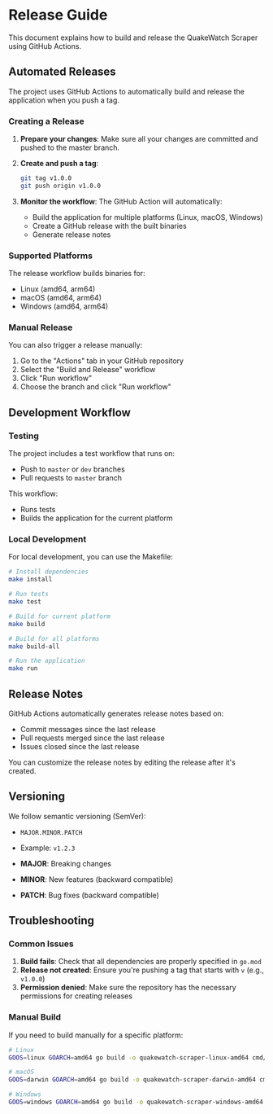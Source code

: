 # Release Guide

This document explains how to build and release the QuakeWatch Scraper using GitHub Actions.

## Automated Releases

The project uses GitHub Actions to automatically build and release the application when you push a tag.

### Creating a Release

1. **Prepare your changes**: Make sure all your changes are committed and pushed to the master branch.

2. **Create and push a tag**: 
   ```bash
   git tag v1.0.0
   git push origin v1.0.0
   ```

3. **Monitor the workflow**: The GitHub Action will automatically:
   - Build the application for multiple platforms (Linux, macOS, Windows)
   - Create a GitHub release with the built binaries
   - Generate release notes

### Supported Platforms

The release workflow builds binaries for:
- Linux (amd64, arm64)
- macOS (amd64, arm64)
- Windows (amd64, arm64)

### Manual Release

You can also trigger a release manually:
1. Go to the "Actions" tab in your GitHub repository
2. Select the "Build and Release" workflow
3. Click "Run workflow"
4. Choose the branch and click "Run workflow"

## Development Workflow

### Testing

The project includes a test workflow that runs on:
- Push to `master` or `dev` branches
- Pull requests to `master` branch

This workflow:
- Runs tests
- Builds the application for the current platform

### Local Development

For local development, you can use the Makefile:

```bash
# Install dependencies
make install

# Run tests
make test

# Build for current platform
make build

# Build for all platforms
make build-all

# Run the application
make run
```

## Release Notes

GitHub Actions automatically generates release notes based on:
- Commit messages since the last release
- Pull requests merged since the last release
- Issues closed since the last release

You can customize the release notes by editing the release after it's created.

## Versioning

We follow semantic versioning (SemVer):
- `MAJOR.MINOR.PATCH`
- Example: `v1.2.3`

- **MAJOR**: Breaking changes
- **MINOR**: New features (backward compatible)
- **PATCH**: Bug fixes (backward compatible)

## Troubleshooting

### Common Issues

1. **Build fails**: Check that all dependencies are properly specified in `go.mod`
2. **Release not created**: Ensure you're pushing a tag that starts with `v` (e.g., `v1.0.0`)
3. **Permission denied**: Make sure the repository has the necessary permissions for creating releases

### Manual Build

If you need to build manually for a specific platform:

```bash
# Linux
GOOS=linux GOARCH=amd64 go build -o quakewatch-scraper-linux-amd64 cmd/scraper/main.go

# macOS
GOOS=darwin GOARCH=amd64 go build -o quakewatch-scraper-darwin-amd64 cmd/scraper/main.go

# Windows
GOOS=windows GOARCH=amd64 go build -o quakewatch-scraper-windows-amd64.exe cmd/scraper/main.go
``` 